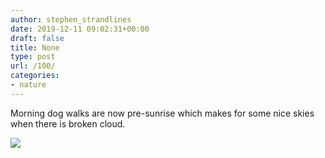```yaml
---
author: stephen_strandlines
date: 2019-12-11 09:02:31+00:00
draft: false
title: None
type: post
url: /100/
categories:
- nature
---
```


Morning dog walks are now pre-sunrise which makes for some nice skies when there is broken cloud. 

![](https://www.strandlines.blog/uploads/2019/c73bc7f9d0.jpg)

